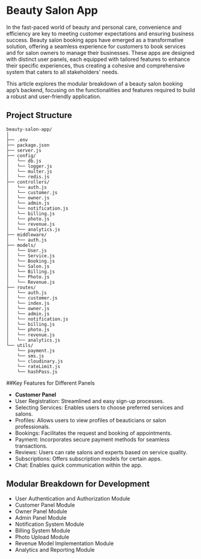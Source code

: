 # Beauty Salon App
In the fast-paced world of beauty and personal care, convenience and efficiency are key to meeting customer expectations and ensuring business success. Beauty salon booking apps have emerged as a transformative solution, offering a seamless experience for customers to book services and for salon owners to manage their businesses. These apps are designed with distinct user panels, each equipped with tailored features to enhance their specific experiences, thus creating a cohesive and comprehensive system that caters to all stakeholders' needs.

This article explores the modular breakdown of a beauty salon booking app’s backend, focusing on the functionalities and features required to build a robust and user-friendly application. 
## Project Structure

```
beauty-salon-app/
│
├── .env
├── package.json
├── server.js
├── config/
│   └── db.js
│   └── logger.js
│   └── multer.js
│   └── redis.js
├── controllers/
│   └── auth.js
│   └── customer.js
│   └── owner.js
│   └── admin.js
│   └── notification.js
│   └── billing.js
│   └── photo.js
│   └── revenue.js
│   └── analytics.js
├── middleware/
│   └── auth.js
├── models/
│   └── User.js
│   └── Service.js
│   └── Booking.js
│   └── Salon.js
│   └── Billing.js
│   └── Photo.js
│   └── Revenue.js
├── routes/
│   └── auth.js
│   └── customer.js
│   └── index.js
│   └── owner.js
│   └── admin.js
│   └── notification.js
│   └── billing.js
│   └── photo.js
│   └── revenue.js
│   └── analytics.js
└── utils/
    └── payment.js
    └── sms.js
    └── cloudinary.js
    └── rateLimit.js
    └── hashPass.js
```
##Key Features for Different Panels

- **Customer Panel**
- User Registration: Streamlined and easy sign-up processes.
- Selecting Services: Enables users to choose preferred services and salons.
- Profiles: Allows users to view profiles of beauticians or salon professionals.
- Bookings: Facilitates the request and booking of appointments.
- Payment: Incorporates secure payment methods for seamless transactions.
- Reviews: Users can rate salons and experts based on service quality.
- Subscriptions: Offers subscription models for certain apps.
- Chat: Enables quick communication within the app.
## Modular Breakdown for Development
- User Authentication and Authorization Module
- Customer Panel Module
- Owner Panel Module
- Admin Panel Module
- Notification System Module
- Billing System Module
- Photo Upload Module
- Revenue Model Implementation Module
- Analytics and Reporting Module


